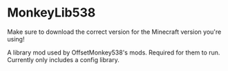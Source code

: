 # MonkeyLib538
Make sure to download the correct version for the Minecraft version you're using!

A library mod used by OffsetMonkey538's mods. Required for them to run.  
Currently only includes a config library.  
